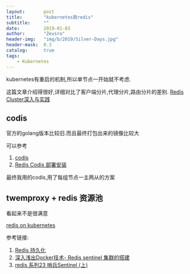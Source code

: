```yaml
---
layout:       post
title:        "kubernetes跑redis"
subtitle:     ""
date:         2019-01-03
author:       "Zeusro"
header-img:   "img/b/2019/Silver-Days.jpg"
header-mask:  0.3
catalog:      true
tags:
    - Kubernetes
---
```


kubernetes有重启的机制,所以单节点一开始就不考虑.


这篇文章介绍得很好,详细对比了客户端分片,代理分片,路由分片的差别.
[Redis Cluster深入与实践](https://juejin.im/post/5a54a6fbf265da3e3f4c9048)


## codis

官方的golang版本比较旧.而且最终打包出来的镜像比较大

可以参考
1. [codis](https://github.com/CodisLabs/codis)
1. [Redis Codis 部署安装](http://www.cnblogs.com/zhoujinyi/p/9249873.html)

最终我用的codis,用了每组节点一主两从的方案

## twemproxy + redis 资源池

看起来不是很满意

[redis on kubernetes](https://segmentfault.com/a/1190000014453291#articleHeader1)

参考链接:

1. [Redis 持久化](https://www.jianshu.com/p/bedec93e5a7b)
1. [深入浅出Docker技术- Redis sentinel 集群的搭建](http://www.dczou.com/viemall/837.html)
1. [redis 系列23 哨兵Sentinel (上)](https://www.cnblogs.com/MrHSR/p/10119843.html)